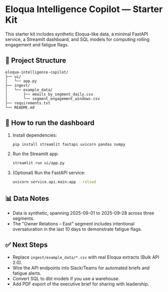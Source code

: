 
# Eloqua Intelligence Copilot — Starter Kit

This starter kit includes synthetic Eloqua-like data, a minimal FastAPI service, a Streamlit dashboard, and SQL models for computing rolling engagement and fatigue flags.

## 📂 Project Structure
```
eloqua-intelligence-copilot/
├── ui/
│   └── app.py   
├── ingest/
│   └── example_data/
│       ├── emails_by_segment_daily.csv
│       └── segment_engagement_windows.csv
├── requirements.txt
└── README.md

```

## 🚀 How to run the dashboard
1. Install dependencies:
   ```bash
   pip install streamlit fastapi uvicorn pandas numpy
   ```
2. Run the Streamlit app:
   ```bash
   streamlit run ui/app.py
   ```
3. (Optional) Run the FastAPI service:
   ```bash
   uvicorn service.api.main:app --reload
   ```

## 📊 Data Notes
- Data is synthetic, spanning 2025-09-01 to 2025-09-28 across three segments.
- The "Owner Relations – East" segment includes intentional oversaturation in the last 10 days to demonstrate fatigue flags.

## ✅ Next Steps
- Replace `ingest/example_data/*.csv` with real Eloqua extracts (Bulk API 2.0).
- Wire the API endpoints into Slack/Teams for automated briefs and fatigue alerts.
- Convert SQL to dbt models if you use a warehouse.
- Add PDF export of the executive brief for sharing with leadership.

